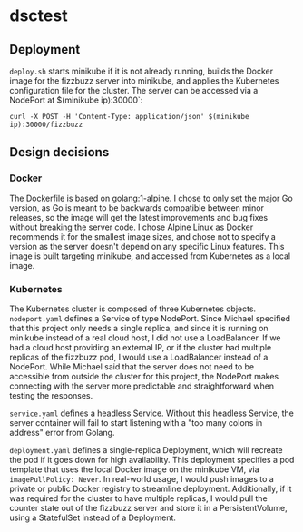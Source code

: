 dsctest
=======

Deployment
----------

`deploy.sh` starts minikube if it is not already running, builds the Docker
image for the fizzbuzz server into minikube, and applies the Kubernetes
configuration file for the cluster. The server can be accessed via a NodePort at
$(minikube ip):30000`:

    curl -X POST -H 'Content-Type: application/json' $(minikube ip):30000/fizzbuzz

Design decisions
----------------

### Docker

The Dockerfile is based on golang:1-alpine. I chose to only set the major Go
version, as Go is meant to be backwards compatible between minor releases, so
the image will get the latest improvements and bug fixes without breaking the
server code. I chose Alpine Linux as Docker recommends it for the smallest image
sizes, and chose not to specify a version as the server doesn't depend on any
specific Linux features. This image is built targeting minikube, and accessed
from Kubernetes as a local image.

### Kubernetes

The Kubernetes cluster is composed of three Kubernetes objects. `nodeport.yaml`
defines a Service of type NodePort. Since Michael specified that this project
only needs a single replica, and since it is running on minikube instead of a
real cloud host, I did not use a LoadBalancer. If we had a cloud host providing
an external IP, or if the cluster had multiple replicas of the fizzbuzz pod, I
would use a LoadBalancer instead of a NodePort. While Michael said that the
server does not need to be accessible from outside the cluster for this project,
the NodePort makes connecting with the server more predictable and
straightforward when testing the responses.

`service.yaml` defines a headless Service. Without this headless Service, the
server container will fail to start listening with a "too many colons in
address" error from Golang.

`deployment.yaml` defines a single-replica Deployment, which will recreate the
pod if it goes down for high availability. This deployment specifies a pod
template that uses the local Docker image on the minikube VM, via
`imagePullPolicy: Never`. In real-world usage, I would push images to a private
or public Docker registry to streamline deployment. Additionally, if it was
required for the cluster to have multiple replicas, I would pull the counter
state out of the fizzbuzz server and store it in a PersistentVolume, using a
StatefulSet instead of a Deployment.
